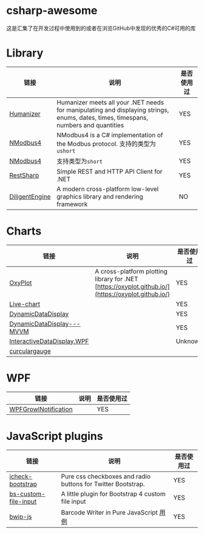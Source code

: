 # csharp-awesome
这是汇集了在开发过程中使用到的或者在浏览GitHub中发现的优秀的C#可用的库

# Library
链接 | 说明 | 是否使用过
--|---|---
[Humanizer](https://github.com/Humanizr/Humanizer)  | Humanizer meets all your .NET needs for manipulating and displaying strings, enums, dates, times, timespans, numbers and quantities | YES
[NModbus4](https://github.com/NModbus4/NModbus4) | NModbus4 is a C# implementation of the Modbus protocol. 支持的类型为`ushort` | YES
[NModbus4](https://github.com/mzy666888/NModbus4) | 支持类型为`short` | YES
[RestSharp](https://github.com/restsharp/RestSharp) | Simple REST and HTTP API Client for .NET | YES
[DiligentEngine](https://github.com/DiligentGraphics/DiligentEngine) | A modern cross-platform low-level graphics library and rendering framework | NO
# Charts
链接 | 说明 | 是否使用过
---|---|---
 [OxyPlot](https://github.com/oxyplot/oxyplot) | A cross-platform plotting library for .NET [https://oxyplot.github.io/](https://oxyplot.github.io/) |YES
 [Live-chart](https://github.com/Live-Charts/Live-Charts) | | YES
 [DynamicDataDisplay](https://github.com/dotnetprojects/DynamicDataDisplay) |  |YES
 [DynamicDataDisplay---MVVM](https://github.com/hanzhw/DynamicDataDisplay---MVVM)| | YES
 [InteractiveDataDisplay.WPF](https://github.com/microsoft/InteractiveDataDisplay.WPF) | | Unknown
 [curculargauge]() |
# WPF
链接 | 说明 | 是否使用过
---|---|---
 [WPFGrowlNotification](https://github.com/IvanLeonenko/WPFGrowlNotification) |  | YES

# JavaScript plugins
链接 | 说明 | 是否使用过
---|---|---
[icheck-bootstrap](https://github.com/bantikyan/icheck-bootstrap) | Pure css checkboxes and radio buttons for Twitter Bootstrap. | YES
[bs-custom-file-input](https://github.com/Johann-S/bs-custom-file-input) | A little plugin for Bootstrap 4 custom file input | YES
[bwip-js](https://github.com/metafloor/bwip-js) |Barcode Writer in Pure JavaScript [用例](http://bwip-js.metafloor.com/demo/demo.html) | YES

